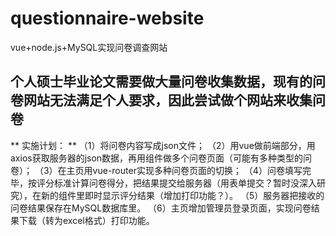 # questionnaire-website
vue+node.js+MySQL实现问卷调查网站
## 个人硕士毕业论文需要做大量问卷收集数据，现有的问卷网站无法满足个人要求，因此尝试做个网站来收集问卷
** 实施计划： **
（1）将问卷内容写成json文件；
（2）用vue做前端部分，用axios获取服务器的json数据，再用组件做多个问卷页面（可能有多种类型的问卷）；
（3）在主页用vue-router实现多种问卷页面的切换；
（4）问卷填写完毕，按评分标准计算问卷得分，把结果提交给服务器（用表单提交？暂时没深入研究），在新的组件里即时显示评分结果（增加打印功能？）。
（5）服务器把接收的问卷结果保存在MySQL数据库里。
（6）主页增加管理员登录页面，实现问卷结果下载（转为excel格式）打印功能。
